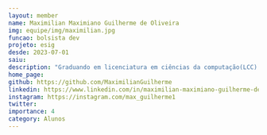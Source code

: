 ```yaml
---
layout: member
name: Maximilian Maximiano Guilherme de Oliveira
img: equipe/img/maximilian.jpg
funcao: bolsista dev
projeto: esig
desde: 2023-07-01
saiu: 
description: "Graduando em licenciatura em ciências da computação(LCC) na Universidade Federal da Paraíba - Campus IV. Também formado como técnico em edificações, focado na área de projetos arquitetônicos. Atualmente faz parte do projeto AYTY atuando na empresa ESIG. O interesse na área da computação começou através da robótica, onde adentrei ao mundo da programação. No tempo livre, lê mangás e gosta de sair com a família e amigos."
home_page: 
github: https://github.com/MaximilianGuilherme
linkedin: https://www.linkedin.com/in/maximilian-maximiano-guilherme-de-oliveira-a04584217/
instagram: https://instagram.com/max_guilherme1
twitter: 
importance: 4
category: Alunos
---
```


